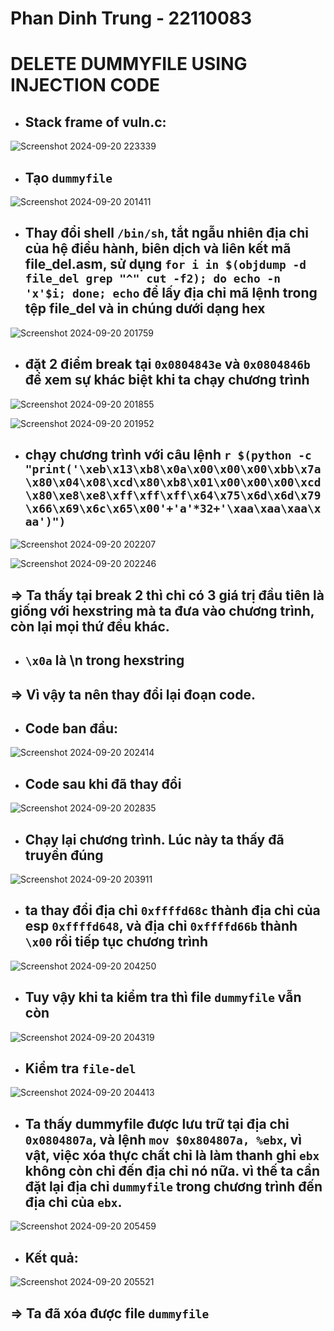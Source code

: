 <h1>Phan Dinh Trung - 22110083</h1>

# DELETE DUMMYFILE USING INJECTION CODE

- ## Stack frame of vuln.c:

![Screenshot 2024-09-20 223339](https://github.com/user-attachments/assets/c81b457c-0c15-44fc-8e1c-2332ad336702)

- ## Tạo `dummyfile`

![Screenshot 2024-09-20 201411](https://github.com/user-attachments/assets/3e576bf0-bb6d-4720-a903-ec11ca1d7d2f)

- ## Thay đổi shell `/bin/sh`, tắt ngẫu nhiên địa chỉ của hệ điều hành, biên dịch và liên kết mã file_del.asm, sử dụng `for i in $(objdump -d file_del grep "^" cut -f2); do echo -n 'x'$i; done; echo` để lấy địa chỉ mã lệnh trong tệp file_del và in chúng dưới dạng hex

![Screenshot 2024-09-20 201759](https://github.com/user-attachments/assets/39f8c754-7097-49cb-8652-cedb776c2a28)

- ## đặt 2 điểm break tại `0x0804843e` và `0x0804846b` để xem sự khác biệt khi ta chạy chương trình

![Screenshot 2024-09-20 201855](https://github.com/user-attachments/assets/c36ce359-4bee-4c91-aac6-52da0931474a)

![Screenshot 2024-09-20 201952](https://github.com/user-attachments/assets/34fc9e46-f2ab-4612-a25d-82815694288b)

- ## chạy chương trình với câu lệnh `r $(python -c "print('\xeb\x13\xb8\x0a\x00\x00\x00\xbb\x7a\x80\x04\x08\xcd\x80\xb8\x01\x00\x00\x00\xcd\x80\xe8\xe8\xff\xff\xff\x64\x75\x6d\x6d\x79\x66\x69\x6c\x65\x00'+'a'*32+'\xaa\xaa\xaa\xaa')")`

![Screenshot 2024-09-20 202207](https://github.com/user-attachments/assets/24a7d62f-e005-4ee6-8f58-78d6f59bf9ac)

![Screenshot 2024-09-20 202246](https://github.com/user-attachments/assets/94895bb2-7baa-4f74-8da8-16b768ddf10d)

## => Ta thấy tại break 2 thì chỉ có 3 giá trị đầu tiên là giống với hexstring mà ta đưa vào chương trình, còn lại mọi thứ đều khác.

- ## `\x0a` là \n trong hexstring

## => Vì vậy ta nên thay đổi lại đoạn code.

- ## Code ban đầu:

![Screenshot 2024-09-20 202414](https://github.com/user-attachments/assets/492cfbcd-9bb3-44dd-8543-aecdc10681b5)

- ## Code sau khi đã thay đổi

![Screenshot 2024-09-20 202835](https://github.com/user-attachments/assets/fc37122d-a0fe-4443-b1e3-875b479012fb)

- ## Chạy lại chương trình. Lúc này ta thấy đã truyền đúng

![Screenshot 2024-09-20 203911](https://github.com/user-attachments/assets/fc472636-569e-4bcf-ab15-cfa555fdc6a7)

- ## ta thay đổi địa chỉ `0xffffd68c` thành địa chỉ của esp `0xffffd648`, và địa chỉ `0xffffd66b` thành `\x00` rồi tiếp tục chương trình

![Screenshot 2024-09-20 204250](https://github.com/user-attachments/assets/dad6ae43-8378-4373-813f-aebd262a745b)

- ## Tuy vậy khi ta kiểm tra thì file `dummyfile` vẫn còn

![Screenshot 2024-09-20 204319](https://github.com/user-attachments/assets/6498c178-d4c9-4218-99a2-29270ff266d5)

- ## Kiểm tra `file-del`

![Screenshot 2024-09-20 204413](https://github.com/user-attachments/assets/8e65ced0-bd98-4b0c-a664-6ec3bcfe5c3b)

- ## Ta thấy dummyfile được lưu trữ tại địa chỉ `0x0804807a`, và lệnh `mov $0x804807a, %ebx`, vì vật, việc xóa thực chất chỉ là làm thanh ghi `ebx` không còn chỉ đến địa chỉ nó nữa. vì thế ta cần đặt lại địa chỉ `dummyfile` trong chương trình đến địa chỉ của `ebx`.

![Screenshot 2024-09-20 205459](https://github.com/user-attachments/assets/3ed13336-55d0-4755-90a4-2a6ae388530f)

- ## Kết quả:

![Screenshot 2024-09-20 205521](https://github.com/user-attachments/assets/ba374c89-48c5-4ba8-84d4-20632ecdc75e)

## => Ta đã xóa được file `dummyfile`
